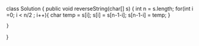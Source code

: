 class Solution {
    public void reverseString(char[] s) {
      int n = s.length;
      for(int i =0; i < n/2 ; i++){
        char temp = s[i];
        s[i] = s[n-1-i];
        s[n-1-i] = temp;
      }
        
    }
}
